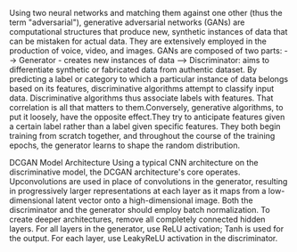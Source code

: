 Using two neural networks and matching them against one other (thus the term "adversarial"), generative adversarial networks (GANs) are computational structures that produce new, synthetic instances of data that can be mistaken for actual data. They are extensively employed in the production of voice, video, and images.
GANs are composed of two parts:
--> Generator - creates new instances of data
--> Discriminator: aims to differentiate synthetic or fabricated data from authentic dataset.
By predicting a label or category to which a particular instance of data belongs based on its features, discriminative algorithms attempt to classify input data. Discriminative algorithms thus associate labels with features. That correlation is all that matters to them.Conversely, generative algorithms, to put it loosely, have the opposite effect.They try to anticipate features given a certain label rather than a label given specific features.
They both begin training from scratch together, and throughout the course of the training epochs, the generator learns to shape the random distribution.

DCGAN Model Architecture
Using a typical CNN architecture on the discriminative model, the DCGAN architecture's core operates. Upconvolutions are used in place of convolutions in the generator, resulting in progressively larger representations at each layer as it maps from a low-dimensional latent vector onto a high-dimensional image.
Both the discriminator and the generator should employ batch normalization.
To create deeper architectures, remove all completely connected hidden layers.
For all layers in the generator, use ReLU activation; Tanh is used for the output.
For each layer, use LeakyReLU activation in the discriminator.
